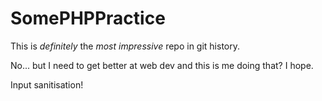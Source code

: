 # SomePHPPractice
This is <i>definitely</i> the <i>most impressive</i> repo in git history.

No... but I need to get better at web dev and this is me doing that? I hope.

Input sanitisation! 
